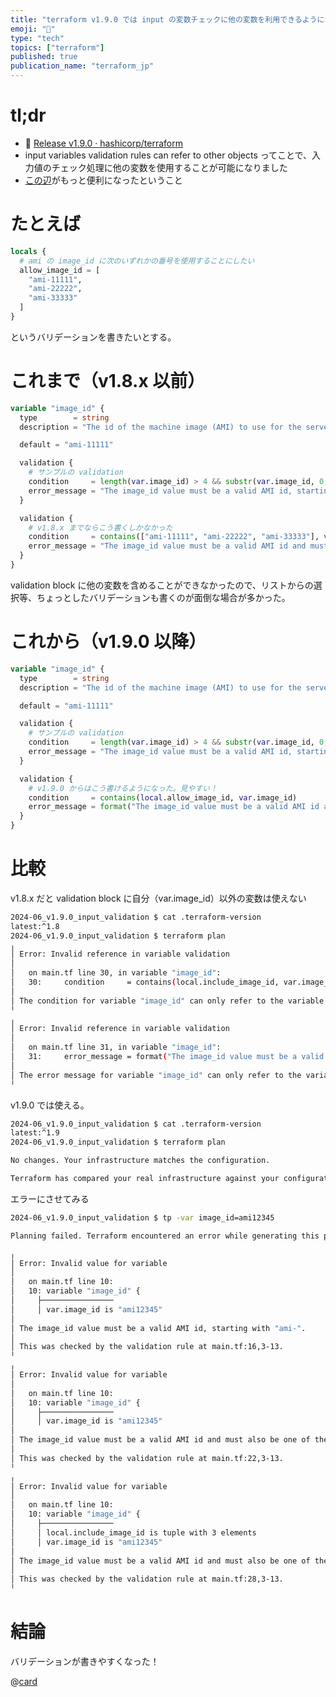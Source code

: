 ```yaml
---
title: "terraform v1.9.0 では input の変数チェックに他の変数を利用できるようになりました"
emoji: "📑"
type: "tech"
topics: ["terraform"]
published: true
publication_name: "terraform_jp"
---
```


# tl;dr

- 🎉 [Release v1.9.0 · hashicorp/terraform](https://github.com/hashicorp/terraform/releases/tag/v1.9.0)
- input variables validation rules can refer to other objects ってことで、入力値のチェック処理に他の変数を使用することが可能になりました
- [この辺](https://developer.hashicorp.com/terraform/language/values/variables#custom-validation-rules)がもっと便利になったということ

# たとえば

```hcl:local.tf
locals {
  # ami の image_id に次のいずれかの番号を使用することにしたい
  allow_image_id = [
    "ami-11111",
    "ami-22222",
    "ami-33333"
  ]
}
```

というバリデーションを書きたいとする。

# これまで（v1.8.x 以前）

```hcl:input.tf
variable "image_id" {
  type        = string
  description = "The id of the machine image (AMI) to use for the server."

  default = "ami-11111"

  validation {
    # サンプルの validation
    condition     = length(var.image_id) > 4 && substr(var.image_id, 0, 4) == "ami-"
    error_message = "The image_id value must be a valid AMI id, starting with \"ami-\"."
  }

  validation {
    # v1.8.x までならこう書くしかなかった
    condition     = contains(["ami-11111", "ami-22222", "ami-33333"], var.image_id)
    error_message = "The image_id value must be a valid AMI id and must also be one of the following [ami-11111,ami-22222,ami-33333]."
  }
}
```

validation block に他の変数を含めることができなかったので、リストからの選択等、ちょっとしたバリデーションも書くのが面倒な場合が多かった。

# これから（v1.9.0 以降）

```hcl:input.tf
variable "image_id" {
  type        = string
  description = "The id of the machine image (AMI) to use for the server."

  default = "ami-11111"

  validation {
    # サンプルの validation
    condition     = length(var.image_id) > 4 && substr(var.image_id, 0, 4) == "ami-"
    error_message = "The image_id value must be a valid AMI id, starting with \"ami-\"."
  }

  validation {
    # v1.9.0 からはこう書けるようになった。見やすい！
    condition     = contains(local.allow_image_id, var.image_id)
    error_message = format("The image_id value must be a valid AMI id and must also be one of the following %v.", local.allow_image_id)
  }
}
```

# 比較

v1.8.x だと validation block に自分（var.image_id）以外の変数は使えない

```bash
2024-06_v1.9.0_input_validation $ cat .terraform-version
latest:^1.8
2024-06_v1.9.0_input_validation $ terraform plan
╷
│ Error: Invalid reference in variable validation
│
│   on main.tf line 30, in variable "image_id":
│   30:     condition     = contains(local.include_image_id, var.image_id)
│
│ The condition for variable "image_id" can only refer to the variable itself, using var.image_id.
╵
╷
│ Error: Invalid reference in variable validation
│
│   on main.tf line 31, in variable "image_id":
│   31:     error_message = format("The image_id value must be a valid AMI id and must also be one of the following %v.", local.include_image_id)
│
│ The error message for variable "image_id" can only refer to the variable itself, using var.image_id.
╵
```

v1.9.0 では使える。

```bash
2024-06_v1.9.0_input_validation $ cat .terraform-version
latest:^1.9
2024-06_v1.9.0_input_validation $ terraform plan

No changes. Your infrastructure matches the configuration.

Terraform has compared your real infrastructure against your configuration and found no differences, so no changes are needed.
```

エラーにさせてみる

```bash
2024-06_v1.9.0_input_validation $ tp -var image_id=ami12345

Planning failed. Terraform encountered an error while generating this plan.

╷
│ Error: Invalid value for variable
│
│   on main.tf line 10:
│   10: variable "image_id" {
│     ├────────────────
│     │ var.image_id is "ami12345"
│
│ The image_id value must be a valid AMI id, starting with "ami-".
│
│ This was checked by the validation rule at main.tf:16,3-13.
╵
╷
│ Error: Invalid value for variable
│
│   on main.tf line 10:
│   10: variable "image_id" {
│     ├────────────────
│     │ var.image_id is "ami12345"
│
│ The image_id value must be a valid AMI id and must also be one of the following [ami-11111,ami-22222,ami-33333].
│
│ This was checked by the validation rule at main.tf:22,3-13.
╵
╷
│ Error: Invalid value for variable
│
│   on main.tf line 10:
│   10: variable "image_id" {
│     ├────────────────
│     │ local.include_image_id is tuple with 3 elements
│     │ var.image_id is "ami12345"
│
│ The image_id value must be a valid AMI id and must also be one of the following ["ami-11111","ami-22222","ami-33333"].
│
│ This was checked by the validation rule at main.tf:28,3-13.
╵
```

# 結論

バリデーションが書きやすくなった！

@[card](https://github.com/officel/zenn/tree/main/terraform/2024-06_v1.9.0_input_validation)

